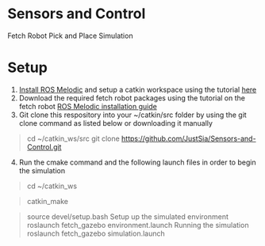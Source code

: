 # Sensors and Control
 Fetch Robot Pick and Place Simulation
 
 # Setup
 1. [Install ROS Melodic](http://wiki.ros.org/melodic/Installation/Ubuntu) and setup a catkin workspace using the tutorial [here](http://wiki.ros.org/catkin/Tutorials/create_a_workspace)
 2. Download the required fetch robot packages using the tutorial on the fetch robot [ROS Melodic installation guide](https://docs.fetchrobotics.com/indigo_to_melodic.html)
 3. Git clone this respository into your ~/catkin/src folder by using the git clone command as listed below or downloading it manually
 > cd ~/catkin_ws/src
 > git clone https://github.com/JustSia/Sensors-and-Control.git
 4. Run the cmake command and the following launch files in order to begin the simulation
 > cd ~/catkin_ws

 > catkin_make
 
 > source devel/setup.bash
 Setup up the simulated environment
 > roslaunch fetch_gazebo environment.launch 
 Running the simulation
 > roslaunch fetch_gazebo simulation.launch  
 
